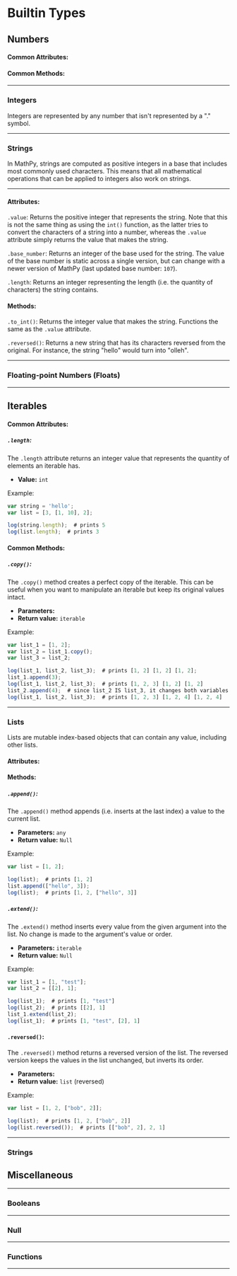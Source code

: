 # Builtin Types


## Numbers
#### Common Attributes:

#### Common Methods:

___
### Integers
Integers are represented by any number that isn't represented by a "." symbol.


___
### Strings
In MathPy, strings are computed as positive integers in a base that includes most
commonly used characters. This means that all mathematical operations that can be
applied to integers also work on strings.

___
#### Attributes:

``.value``: Returns the positive integer that represents the string.
Note that this is not the same thing as using the ``int()`` function, as
the latter tries to convert the characters of a string into a number, whereas
the ``.value`` attribute simply returns the value that makes the string.

``.base_number``: Returns an integer of the base used for the string. The value of the
base number is static across a single version, but can change with a newer version of
MathPy (last updated base number: ``107``).

``.length``: Returns an integer representing the length
(i.e. the quantity of characters) the string contains.

#### Methods:

``.to_int()``: Returns the integer value that makes the string. Functions the same as
the ``.value`` attribute.

``.reversed()``: Returns a new string that has its characters reversed from the original.
For instance, the string "hello" would turn into "olleh".

___
### Floating-point Numbers (Floats)

___
## Iterables

#### Common Attributes:
##### ``.length``:
The ``.length`` attribute returns an integer value that
represents the quantity of elements an iterable has.

- **Value:** ``int``

Example:
```js
var string = 'hello';
var list = [3, [1, 10], 2];

log(string.length);  # prints 5
log(list.length);  # prints 3
```

#### Common Methods:
##### ``.copy()``:
The ``.copy()`` method creates a perfect copy of the iterable.
This can be useful when you want to manipulate an iterable but
keep its original values intact.

- **Parameters:** `` ``
- **Return value:** ``iterable``

Example:
```js
var list_1 = [1, 2];
var list_2 = list_1.copy();
var list_3 = list_2;

log(list_1, list_2, list_3);  # prints [1, 2] [1, 2] [1, 2];
list_1.append(3);
log(list_1, list_2, list_3);  # prints [1, 2, 3] [1, 2] [1, 2]
list_2.append(4);  # since list_2 IS list_3, it changes both variables
log(list_1, list_2, list_3);  # prints [1, 2, 3] [1, 2, 4] [1, 2, 4]
```
___
### Lists
Lists are mutable index-based objects that can contain any value, including other lists.

#### Attributes:

#### Methods:
##### ``.append()``:
The ``.append()`` method appends (i.e. inserts at the
last index) a value to the current list.

- **Parameters:** ``any``
- **Return value:** ``Null``

Example:
```js
var list = [1, 2];

log(list);  # prints [1, 2]
list.append(["hello", 3]);
log(list);  # prints [1, 2, ["hello", 3]]
```

##### ``.extend()``:
The ``.extend()`` method inserts every value from the given
argument into the list. No change is made to the argument's
value or order.

- **Parameters:** ``iterable``
- **Return value:** ``Null``

Example:
```js
var list_1 = [1, "test"];
var list_2 = [[2], 1];

log(list_1);  # prints [1, "test"]
log(list_2);  # prints [[2], 1]
list_1.extend(list_2);
log(list_1);  # prints [1, "test", [2], 1]
```

#### ``.reversed()``:
The ``.reversed()`` method returns a reversed version
of the list. The reversed version keeps the values in
the list unchanged, but inverts its order.

- **Parameters:** `` ``
- **Return value:** ``list`` (reversed)

Example:
```js
var list = [1, 2, ["bob", 2]];

log(list);  # prints [1, 2, ["bob", 2]]
log(list.reversed());  # prints [["bob", 2], 2, 1]
```

___

### Strings


## Miscellaneous
___

### Booleans

___
### Null

___
### Functions

___

